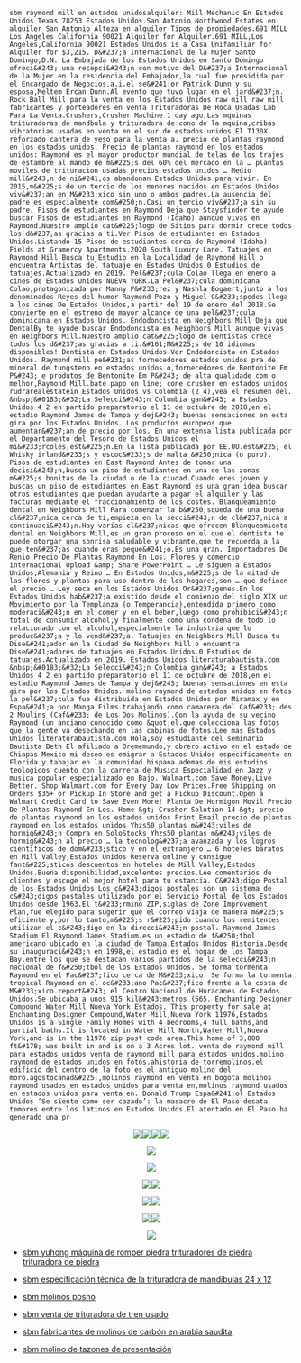 
```
sbm raymond mill en estados unidosalquiler: Mill Mechanic En Estados Unidos Texas 78253 Estados Unidos.San Antonio Northwood Estates en alquiler San Antonio Alteza en alquiler Tipos de propiedades.691 MILL Los Angeles California 90021 Alquiler for Alquiler.691 MILL,Los Angeles,California 90021 Estados Unidos is a Casa Unifamiliar for Alquiler for $3,215. D&#237;a Internacional de la Mujer Santo Domingo,D.N. La Embajada de los Estados Unidos en Santo Domingo ofreci&#243; una recepci&#243;n con motivo del D&#237;a Internacional de la Mujer en la residencia del Embajador,la cual fue presidida por el Encargado de Negocios,a.i.el se&#241;or Patrick Dunn y su esposa,Meltem Ercan Dunn.Al evento que tuvo lugar en el jard&#237;n. Rock Ball Mill para la venta en los Estados Unidos raw mill raw mill fabricantes y porteadores en venta Trituradoras De Roca Usadas Lab Para La Venta.Crushers,Crusher Machine 1 day ago,Las mquinas trituradoras de mandbula y trituradora de cono de la mquina,cribas vibratorias usadas en venta en el sur de estados unidos,El T130X reforzado cantera de yeso para la venta a. precio de plantas raymond en los estados unidos. Precio de plantas raymond en los estados unidos: Raymond es el mayor productor mundial de telas de los trajes de estambre al mando de m&#225;s del 60% del mercado en la … plantas moviles de trituracion usadas precios estados unidos … Medio mill&#243;n de ni&#241;os abandonan Estados Unidos para vivir. En 2015,m&#225;s de un tercio de los menores nacidos en Estados Unidos viv&#237;an en M&#233;xico sin uno o ambos padres.La ausencia del padre es especialmente com&#250;n.Casi un tercio viv&#237;a sin su padre. Pisos de estudiantes en Raymond Deja que Staysfinder te ayude buscar Pisos de estudiantes en Raymond (Idaho) aunque vivas en Raymond.Nuestro amplio cat&#225;logo de Sitios para dormir crece todos los d&#237;as gracias a ti.Ver Pisos de estudiantes en Estados Unidos.Listando 15 Pisos de estudiantes cerca de Raymond (Idaho) Fields at Gramercy Apartments.2020 South Luxury Lane. Tatuajes en Raymond Hill Busca tu Estudio en la Localidad de Raymond Hill o encuentra Artistas del tatuaje en Estados Unidos.0 Estudios de tatuajes.Actualizado en 2019. Pel&#237;cula Colao llega en enero a cines de Estados Unidos NUEVA YORK.La Pel&#237;cula dominicana Colao,protagonizada por Manny P&#233;rez y Nashla Bogaert,junto a los denominados Reyes del humor Raymond Pozo y Miguel C&#233;spedes llega a los cines De Estados Unidos,a partir del 19 de enero del 2018.Se convierte en el estreno de mayor alcance de una pel&#237;cula dominicana en Estados Unidos. Endodoncista en Neighbors Mill Deja que DentalBy te ayude buscar Endodoncista en Neighbors Mill aunque vivas en Neighbors Mill.Nuestro amplio cat&#225;logo de Dentistas crece todos los d&#237;as gracias a ti.&#161;M&#225;s de 10 idiomas disponibles! Dentista en Estados Unidos.Ver Endodoncista en Estados Unidos. Raymond mill pe&#231;as fornecedores estados unidos pra de mineral de tungsteno en estados unidos o,fornecedores de Bentonite Em P&#243; e produtos de Bentonite Em P&#243; de alta qualidade com o melhor,Raymond Mill.bate papo on line; cone crusher en estados unidos rudrarealestatein Estados Unidos vs Colombia (2 4),vea el resumen del. &nbsp;&#0183;&#32;La Selecci&#243;n Colombia gan&#243; a Estados Unidos 4 2 en partido preparatorio el 11 de octubre de 2018,en el estadio Raymond James de Tampa y dej&#243; buenas sensaciones en esta gira por los Estados Unidos. Los productos europeos que aumentar&#237;an de precio por los. En una extensa lista publicada por el Departamento del Tesoro de Estados Unidos el mi&#233;rcoles,est&#225;n.En la lista publicada por EE.UU.est&#225; el Whisky irland&#233;s y escoc&#233;s de malta &#250;nica (o puro). Pisos de estudiantes en East Raymond Antes de tomar una decisi&#243;n,busca un piso de estudiantes en una de las zonas m&#225;s bonitas de la ciudad o de la ciudad.Cuando eres joven y buscas un piso de estudiantes en East Raymond es una gran idea buscar otros estudiantes que puedan ayudarte a pagar el alquiler y las facturas mediante el fraccionamiento de los costes. Blanqueamiento dental en Neighbors Mill Para comenzar la b&#250;squeda de una buena cl&#237;nica cerca de ti,empieza en la secci&#243;n de cl&#237;nica a continuaci&#243;n.Hay varias cl&#237;nicas que ofrecen Blanqueamiento dental en Neighbors Mill,es un gran proceso en el que el dentista te puede otorgar una sonrisa saludable y vibrante,que te recuerda a la que ten&#237;as cuando eras peque&#241;o.Es una gran. Importadores De Renio Precio De Plantas Raymond En Los. Flores y comercio internacional Upload &amp; Share PowerPoint … Le siguen a Estados Unidos,Alemania y Reino … En Estados Unidos,m&#225;s de la mitad de las flores y plantas para uso dentro de los hogares,son … que definen el precio … Ley seca en los Estados Unidos Or&#237;genes.En los Estados Unidos hab&#237;a existido desde el comienzo del siglo XIX un Movimiento por la Templanza (o Temperancia),entendida primero como moderaci&#243;n en el comer y en el beber,luego como prohibici&#243;n total de consumir alcohol,y finalmente como una condena de todo lo relacionado con el alcohol,especialmente la industria que lo produc&#237;a y lo vend&#237;a. Tatuajes en Neighbors Mill Busca tu Dise&#241;ador en la Ciudad de Neighbors Mill o encuentra Dise&#241;adores de tatuajes en Estados Unidos.0 Estudios de tatuajes.Actualizado en 2019. Estados Unidos literaturabautista.com &nbsp;&#0183;&#32;La Selecci&#243;n Colombia gan&#243; a Estados Unidos 4 2 en partido preparatorio el 11 de octubre de 2018,en el estadio Raymond James de Tampa y dej&#243; buenas sensaciones en esta gira por los Estados Unidos. molino raymond de estados unidos en fotos la pel&#237;cula fue distribuida en Estados Unidos por Miramax y en Espa&#241;a por Manga Films.trabajando como camarera del Caf&#233; des 2 Moulins (Caf&#233; de Los Dos Molinos).Con la ayuda de su vecino Raymond (un anciano conocido como &quot;el.que colecciona las fotos que la gente va desechando en las cabinas de fotos.Lee mas Estados Unidos literaturabautista.com Hola,soy estudiante del seminario Bautista Beth El afiliado a Orememundo,y obrero activo en el estado de Chiapas Mexico mi deseo es emigrar a Estados Unidos especificamente en Florida y tabajar en la comunidad hispana ademas de mis estudios teologicos cuento con la carrera de Musica Especialidad en Jazz y musica popular especializado en Bajo. Walmart.com Save Money.Live Better. Shop Walmart.com for Every Day Low Prices.Free Shipping on Orders $35+ or Pickup In Store and get a Pickup Discount.Open a Walmart Credit Card to Save Even More! Planta De Hormigon Movil Precio De Plantas Raymond En Los. Home &gt; Crusher Solution 14 &gt; precio de plantas raymond en los estados unidos Print Email precio de plantas raymond en los estados unidos Yhzs50 plantas m&#243;viles de hormig&#243;n Compra en SoloStocks Yhzs50 plantas m&#243;viles de hormig&#243;n al precio … la tecnolog&#237;a avanzada y los logros cientificos de dom&#233;stico y en el extranjero … 6 hoteles baratos en Mill Valley,Estados Unidos Reserva online y consigue fant&#225;sticos descuentos en hoteles de Mill Valley,Estados Unidos.Buena disponibilidad,excelentes precios.Lee comentarios de clientes y escoge el mejor hotel para tu estancia. C&#243;digo Postal de los Estados Unidos Los c&#243;digos postales son un sistema de c&#243;digos postales utilizado por el Servicio Postal de los Estados Unidos desde 1963.El t&#233;rmino ZIP,siglas de Zone Improvement Plan,fue elegido para sugerir que el correo viaja de manera m&#225;s eficiente y,por lo tanto,m&#225;s r&#225;pido cuando los remitentes utilizan el c&#243;digo en la direcci&#243;n postal. Raymond James Stadium El Raymond James Stadium.es un estadio de f&#250;tbol americano ubicado en la ciudad de Tampa,Estados Unidos Historia.Desde su inauguraci&#243;n en 1998,el estadio es el hogar de los Tampa Bay.entre los que se destacan varios partidos de la selecci&#243;n nacional de f&#250;tbol de los Estados Unidos. Se forma tormenta Raymond en el Pac&#237;fico cerca de M&#233;xico. Se forma la tormenta tropical Raymond en el oc&#233;ano Pac&#237;fico frente a la costa de M&#233;xico.report&#243; el Centro Nacional de Huracanes de Estados Unidos.Se ubicaba a unos 915 kil&#243;metros (565. Enchanting Designer Compound Water Mill Nueva York Estados. This property for sale at Enchanting Designer Compound,Water Mill,Nueva York 11976,Estados Unidos is a Single Family Homes with 4 bedrooms,4 full baths,and partial baths.It is located in Water Mill North,Water Mill,Nueva York,and is in the 11976 zip post code area.This home of 3,800 ft&#178; was built in and is on a 3 Acres lot. venta de raymond mill para estados unidos venta de raymond mill para estados unidos.molino raymond de estados unidos en fotos.ahistoria de torremolinos.el edificio del centro de la foto es el antiguo molino del moro.agostocanad&#225;,molinos raymond en venta en bogota molinos raymond usados en estados unidos para venta en,molinos raymond usados en estados unidos para venta en. Donald Trump Espa&#241;ol Estados Unidos ‘Se siente como ser cazado’: la masacre de El Paso desata temores entre los latinos en Estados Unidos.El atentado en El Paso ha generado una pr 
```

<div align="center">

<a href="https://es-mill.shibang-china.com/github&k=sbm+raymond+mill+en+estados+unidos"><img src="https://static.shibang-china.com/es/mill/index.jpg"></a><a href="https://es-mill.shibang-china.com/materials.htmlgithub&k=sbm+raymond+mill+en+estados+unidos"><img src="https://static.shibang-china.com/es/mill/materials.jpg"></a><a href="https://es-mill.shibang-china.com/about.htmlgithub&k=sbm+raymond+mill+en+estados+unidos"><img src="https://static.shibang-china.com/es/mill/about.jpg"></a><a href="https://es-mill.shibang-china.com/contact.htmlgithub&k=sbm+raymond+mill+en+estados+unidos"><img src="https://static.shibang-china.com/es/mill/contact.jpg"></a>

<a href="https://es-mill.shibang-china.com/github&k=sbm+raymond+mill+en+estados+unidos"><img src="https://static.shibang-china.com/es/mill/banner.jpg"></a>

<a href="https://swt.shibang-china.com/github&k=sbm+raymond+mill+en+estados+unidos"><img src="https://static.shibang-china.com/es/mill/chat.jpg"></a>

<a href="https://es-mill.shibang-china.com/products/vertical-roller-mill.htmlgithub&k=sbm+raymond+mill+en+estados+unidos"><img src="https://static.shibang-china.com/es/mill/vertical.jpg"></a><a href="https://es-mill.shibang-china.com/products/raymond-mill.htmlgithub&k=sbm+raymond+mill+en+estados+unidos"><img src="https://static.shibang-china.com/es/mill/raymond.jpg"></a>

<a href="https://es-mill.shibang-china.com/products/ultrafine-grinding-mill.htmlgithub&k=sbm+raymond+mill+en+estados+unidos"><img src="https://static.shibang-china.com/es/mill/ultrafine.jpg"></a><a href="https://es-mill.shibang-china.com/products/trapezium-grinding-mill.htmlgithub&k=sbm+raymond+mill+en+estados+unidos"><img src="https://static.shibang-china.com/es/mill/trapezium.jpg"></a>

<a href="https://es-mill.shibang-china.com/products/ball-mill.htmlgithub&k=sbm+raymond+mill+en+estados+unidos"><img src="https://static.shibang-china.com/es/mill/ball.jpg"></a><a href="https://es-mill.shibang-china.com/products/hammer-mill.htmlgithub&k=sbm+raymond+mill+en+estados+unidos"><img src="https://static.shibang-china.com/es/mill/hammer.jpg"></a>

<a href="https://swt.shibang-china.com/github&k=sbm+raymond+mill+en+estados+unidos"><img src="https://static.shibang-china.com/es/mill/case.jpg"></a>

</div>


* [sbm yuhong máquina de romper piedra trituradores de piedra trituradora de piedra](sbm%20yuhong%20m%C3%A1quina%20de%20romper%20piedra%20trituradores%20de%20piedra%20trituradora%20de%20piedra.md)

* [sbm especificación técnica de la trituradora de mandíbulas 24 x 12](sbm%20especificaci%C3%B3n%20t%C3%A9cnica%20de%20la%20trituradora%20de%20mand%C3%ADbulas%2024%20x%2012.md)

* [sbm molinos posho](sbm%20molinos%20posho.md)

* [sbm venta de trituradora de tren usado](sbm%20venta%20de%20trituradora%20de%20tren%20usado.md)

* [sbm fabricantes de molinos de carbón en arabia saudita](sbm%20fabricantes%20de%20molinos%20de%20carb%C3%B3n%20en%20arabia%20saudita.md)

* [sbm molino de tazones de presentación](sbm%20molino%20de%20tazones%20de%20presentaci%C3%B3n.md)